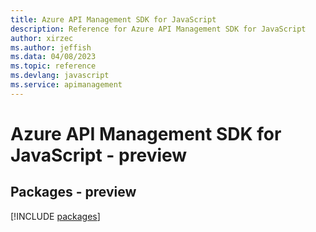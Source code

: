 ```yaml
---
title: Azure API Management SDK for JavaScript
description: Reference for Azure API Management SDK for JavaScript
author: xirzec
ms.author: jeffish
ms.data: 04/08/2023
ms.topic: reference
ms.devlang: javascript
ms.service: apimanagement
---
```

# Azure API Management SDK for JavaScript - preview
## Packages - preview
[!INCLUDE [packages](api-management-index.md)]